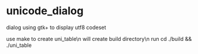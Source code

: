 # unicode_dialog
dialog using gtk+ to display utf8 codeset

use make to create uni_table\n
will create build directory\n
run cd ./build && ./uni_table
